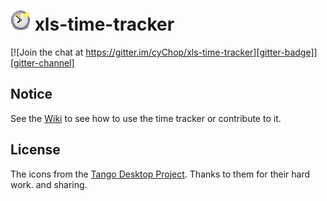 # ![&#x1f559;](doc/icons/timetracker-32.png) xls-time-tracker

[![Join the chat at https://gitter.im/cyChop/xls-time-tracker][gitter-badge]][gitter-channel]

## Notice

See the [Wiki] to see how to use the time tracker or contribute to it.

## License

The icons from the [Tango Desktop Project](http://tango.freedesktop.org/). Thanks to them for their hard work. and sharing.

[wiki]: https://github.com/KeyboardPlaying/xls-time-tracker/wiki
[gitter-badge]: https://img.shields.io/badge/gitter-join_chat_%E2%86%92-1dce73.svg
[gitter-channel]: https://gitter.im/KeyboardPlaying/xls-time-tracker?utm_source=badge&utm_medium=badge&utm_campaign=pr-badge&utm_content=badge
